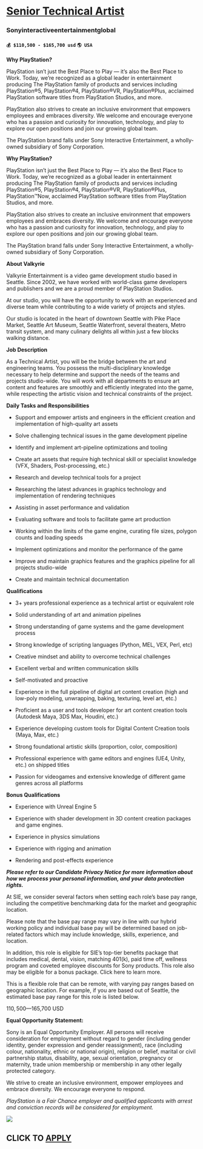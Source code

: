 # [Senior Technical Artist](https://www.remotewlb.com/apply/senior-technical-artist-90622)  
### Sonyinteractiveentertainmentglobal  
#### `💰 $110,500 - $165,700 usd` `🌎 USA`  

**Why PlayStation?**

PlayStation isn’t just the Best Place to Play — it’s also the Best Place to Work. Today, we’re recognized as a global leader in entertainment producing The PlayStation family of products and services including PlayStation®5, PlayStation®4, PlayStation®VR, PlayStation®Plus, acclaimed PlayStation software titles from PlayStation Studios, and more.

PlayStation also strives to create an inclusive environment that empowers employees and embraces diversity. We welcome and encourage everyone who has a passion and curiosity for innovation, technology, and play to explore our open positions and join our growing global team.

The PlayStation brand falls under Sony Interactive Entertainment, a wholly-owned subsidiary of Sony Corporation.

**Why PlayStation?**

PlayStation isn’t just the Best Place to Play — it’s also the Best Place to Work. Today, we’re recognized as a global leader in entertainment producing The PlayStation family of products and services including PlayStation®5, PlayStation®4, PlayStation®VR, PlayStation®Plus, PlayStation™Now, acclaimed PlayStation software titles from PlayStation Studios, and more.

PlayStation also strives to create an inclusive environment that empowers employees and embraces diversity. We welcome and encourage everyone who has a passion and curiosity for innovation, technology, and play to explore our open positions and join our growing global team.

The PlayStation brand falls under Sony Interactive Entertainment, a wholly-owned subsidiary of Sony Corporation.

**About Valkyrie**

Valkyrie Entertainment is a video game development studio based in Seattle. Since 2002, we have worked with world-class game developers and publishers and we are a proud member of PlayStation Studios.

At our studio, you will have the opportunity to work with an experienced and diverse team while contributing to a wide variety of projects and styles.

Our studio is located in the heart of downtown Seattle with Pike Place Market, Seattle Art Museum, Seattle Waterfront, several theaters, Metro transit system, and many culinary delights all within just a few blocks walking distance.

**Job Description**

As a Technical Artist, you will be the bridge between the art and engineering teams. You possess the multi-disciplinary knowledge necessary to help determine and support the needs of the teams and projects studio-wide. You will work with all departments to ensure art content and features are smoothly and efficiently integrated into the game, while respecting the artistic vision and technical constraints of the project.

**Daily Tasks and Responsibilities**

  * Support and empower artists and engineers in the efficient creation and implementation of high-quality art assets 

  * Solve challenging technical issues in the game development pipeline 

  * Identify and implement art-pipeline optimizations and tooling 

  * Create art assets that require high technical skill or specialist knowledge (VFX, Shaders, Post-processing, etc.) 

  * Research and develop technical tools for a project 

  * Researching the latest advances in graphics technology and implementation of rendering techniques 

  * Assisting in asset performance and validation 

  * Evaluating software and tools to facilitate game art production 

  * Working within the limits of the game engine, curating file sizes, polygon counts and loading speeds 

  * Implement optimizations and monitor the performance of the game 

  * Improve and maintain graphics features and the graphics pipeline for all projects studio-wide 

  * Create and maintain technical documentation 

**Qualifications**

  * 3+ years professional experience as a technical artist or equivalent role 

  * Solid understanding of art and animation pipelines 

  * Strong understanding of game systems and the game development process 

  * Strong knowledge of scripting languages (Python, MEL, VEX, Perl, etc) 

  * Creative mindset and ability to overcome technical challenges 

  * Excellent verbal and written communication skills 

  * Self-motivated and proactive 

  * Experience in the full pipeline of digital art content creation (high and low-poly modeling, unwrapping, baking, texturing, level art, etc.) 

  * Proficient as a user and tools developer for art content creation tools (Autodesk Maya, 3DS Max, Houdini, etc.) 

  * Experience developing custom tools for Digital Content Creation tools (Maya, Max, etc.) 

  * Strong foundational artistic skills (proportion, color, composition) 

  * Professional experience with game editors and engines (UE4, Unity, etc.) on shipped titles 

  * Passion for videogames and extensive knowledge of different game genres across all platforms 

**Bonus Qualifications**

  * Experience with Unreal Engine 5 

  * Experience with shader development in 3D content creation packages and game engines. 

  * Experience in physics simulations 

  * Experience with rigging and animation 

  * Rendering and post-effects experience 

**_Please refer to our Candidate Privacy Notice for more information about how we process your personal information, and your data protection rights._**

At SIE, we consider several factors when setting each role’s base pay range, including the competitive benchmarking data for the market and geographic location.  
  
Please note that the base pay range may vary in line with our hybrid working policy and individual base pay will be determined based on job-related factors which may include knowledge, skills, experience, and location.  
  
In addition, this role is eligible for SIE’s top-tier benefits package that includes medical, dental, vision, matching 401(k), paid time off, wellness program and coveted employee discounts for Sony products. This role also may be eligible for a bonus package. Click here to learn more.

This is a flexible role that can be remote, with varying pay ranges based on geographic location. For example, if you are based out of Seattle, the estimated base pay range for this role is listed below.

$110,500—$165,700 USD

 **Equal Opportunity Statement:**

Sony is an Equal Opportunity Employer. All persons will receive consideration for employment without regard to gender (including gender identity, gender expression and gender reassignment), race (including colour, nationality, ethnic or national origin), religion or belief, marital or civil partnership status, disability, age, sexual orientation, pregnancy or maternity, trade union membership or membership in any other legally protected category.

We strive to create an inclusive environment, empower employees and embrace diversity. We encourage everyone to respond.

_PlayStation is a Fair Chance employer and qualified applicants with arrest and conviction records will be considered for employment._

![](https://remotive.com/job/track/1905631/blank.gif?source=public_api)  
## CLICK TO [APPLY](https://www.remotewlb.com/apply/senior-technical-artist-90622)

